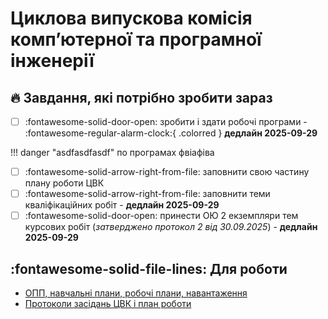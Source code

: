 # Циклова випускова комісія компʼютерної та програмної інженерії

## 🔥 Завдання, які потрібно зробити зараз


- [ ] :fontawesome-solid-door-open: зробити і здати робочі програми -
:fontawesome-regular-alarm-clock:{ .colorred } **дедлайн 2025-09-29**

!!! danger "asdfasdfasdf"
    по програмах
    фвіафіва

- [ ] :fontawesome-solid-arrow-right-from-file: заповнити свою частину плану роботи ЦВК
- [ ] :fontawesome-solid-arrow-right-from-file: заповнити теми кваліфікаційних робіт - **дедлайн 2025-09-29**
- [ ] :fontawesome-solid-door-open: принести ОЮ 2 екземпляри тем курсових робіт (*затверджено протокол 2 від 30.09.2025*) - **дедлайн 2025-09-29**

## :fontawesome-solid-file-lines: Для роботи

- [ОПП, навчальні плани, робочі плани, навантаження](pages/opp.md)
- [Протоколи засідань ЦВК і план роботи](#)
